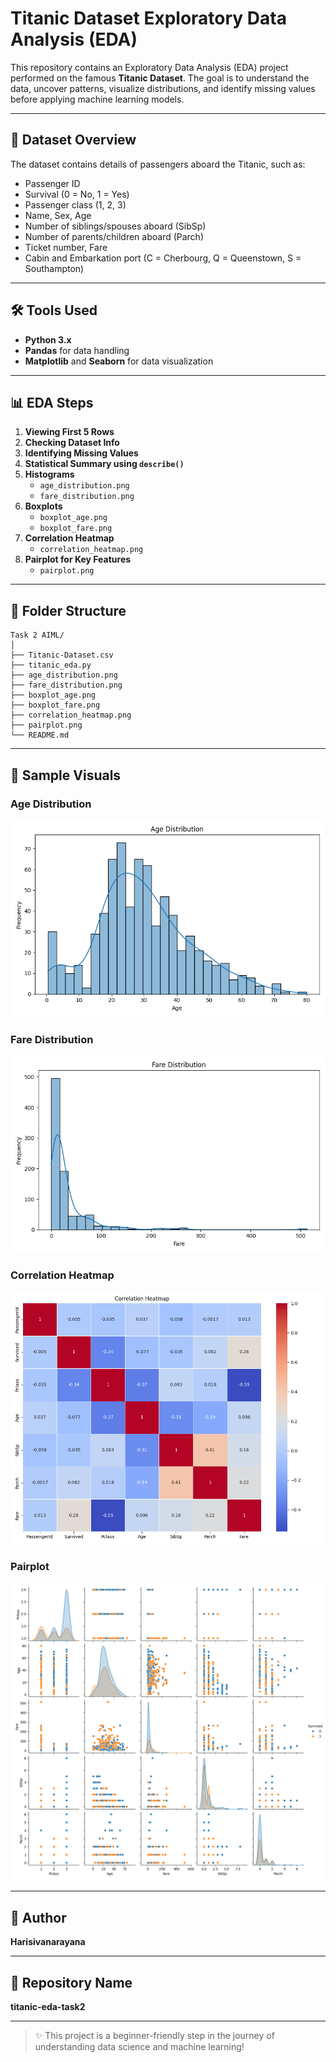 # Titanic Dataset Exploratory Data Analysis (EDA)

This repository contains an Exploratory Data Analysis (EDA) project performed on the famous **Titanic Dataset**. The goal is to understand the data, uncover patterns, visualize distributions, and identify missing values before applying machine learning models.

---

## 📁 Dataset Overview

The dataset contains details of passengers aboard the Titanic, such as:

- Passenger ID
- Survival (0 = No, 1 = Yes)
- Passenger class (1, 2, 3)
- Name, Sex, Age
- Number of siblings/spouses aboard (SibSp)
- Number of parents/children aboard (Parch)
- Ticket number, Fare
- Cabin and Embarkation port (C = Cherbourg, Q = Queenstown, S = Southampton)

---

## 🛠️ Tools Used

- **Python 3.x**
- **Pandas** for data handling
- **Matplotlib** and **Seaborn** for data visualization

---

## 📊 EDA Steps

1. **Viewing First 5 Rows**  
2. **Checking Dataset Info**  
3. **Identifying Missing Values**  
4. **Statistical Summary using `describe()`**  
5. **Histograms**  
   - `age_distribution.png`
   - `fare_distribution.png`
6. **Boxplots**  
   - `boxplot_age.png`
   - `boxplot_fare.png`
7. **Correlation Heatmap**  
   - `correlation_heatmap.png`
8. **Pairplot for Key Features**  
   - `pairplot.png`

---

## 📁 Folder Structure

```
Task 2 AIML/
│
├── Titanic-Dataset.csv
├── titanic_eda.py
├── age_distribution.png
├── fare_distribution.png
├── boxplot_age.png
├── boxplot_fare.png
├── correlation_heatmap.png
├── pairplot.png
└── README.md
```

---

## 📸 Sample Visuals

### Age Distribution  
![Age Distribution](age_distribution.png)

### Fare Distribution  
![Fare Distribution](fare_distribution.png)

### Correlation Heatmap  
![Heatmap](correlation_heatmap.png)

### Pairplot  
![Pairplot](pairplot_selected.png)

---

## 🧑 Author

**Harisivanarayana**

---

## 🔗 Repository Name

**titanic-eda-task2**

---

> ✨ This project is a beginner-friendly step in the journey of understanding data science and machine learning!
